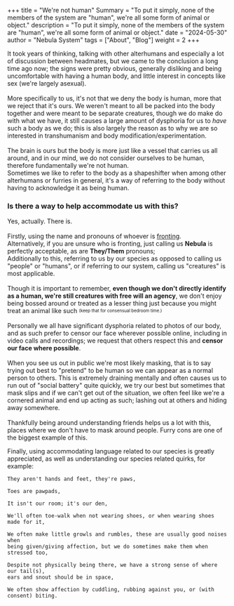 +++
title = "We're not human"
Summary = "To put it simply, none of the members of the system are \"human\", we're all some form of animal or object."
description = "To put it simply, none of the members of the system are \"human\", we're all some form of animal or object."
date = "2024-05-30"
author = "Nebula System"
tags = ["About", "Blog"]
weight = 2
+++



It took years of thinking, talking with other alterhumans and especially a lot of discussion between headmates, but we came to the conclusion a long time ago now; the signs were pretty obvious, generally disliking and being uncomfortable with having a human body, and little interest in concepts like sex (we're largely asexual).\
\
More specifically to us, it's not that we deny the body is human, more that we reject that it's ours. We weren't meant to all be packed into the body together and were meant to be separate creatures, though we do make do with what we have, it still causes a large amount of dysphoria for us to *have* such a body as we do; this is also largely the reason as to why we are so interested in transhumanism and body modification/experimentation.\
\
The brain is ours but the body is more just like a vessel that carries us all around, and in our mind, we do not consider ourselves to be human, therefore fundamentally we're not human.\
Sometimes we like to refer to the body as a shapeshifter when among other alterhumans or furries in general, it's a way of referring to the body without having to acknowledge it as being human.

### Is there a way to help accommodate us with this?

Yes, actually. There is.\
\
Firstly, using the name and pronouns of whoever is [fronting](/posts/headmates).\
Alternatively, if you are unsure who is fronting, just calling us **Nebula** is perfectly acceptable, as are **They/Them** pronouns;\
Additionally to this, referring to us by our species as opposed to calling us "people" or "humans", or if referring to our system, calling us "creatures" is most applicable.\
\
Though it is important to remember, **even though we don't directly identify as a human, we're still creatures with free will an agency**, we don't enjoy being bossed around or treated as a lesser thing just because you might treat an animal like such <sup><sub>(keep that for consensual bedroom time.)</sub></sup>\
\
Personally we all have significant dysphoria related to photos of our body, and as such prefer to censor our face wherever possible online, including in video calls and recordings; we request that others respect this and **censor our face where possible**.\
\
When you see us out in public we're most likely masking, that is to say trying out best to "pretend" to be human so we can appear as a normal person to others. This is extremely draining mentally and often causes us to run out of "social battery" quite quickly, we try our best but sometimes that mask slips and if we can't get out of the situation, we often feel like we're a cornered animal and end up acting as such; lashing out at others and hiding away somewhere.\
\
Thankfully being around understanding friends helps us a lot with this, places where we don't have to mask around people. Furry cons are one of the biggest example of this.

Finally, using accommodating language related to our species is greatly appreciated, as well as understanding our species related quirks, for example:
```
They aren't hands and feet, they're paws,

Toes are pawpads,

It isn't our room; it's our den,

We'll often toe-walk when not wearing shoes, or when wearing shoes made for it,

We often make little growls and rumbles, these are usually good noises when 
being given/giving affection, but we do sometimes make them when stressed too,

Despite not physically being there, we have a strong sense of where our tail(s), 
ears and snout should be in space,

We often show affection by cuddling, rubbing against you, or (with consent) biting.
```